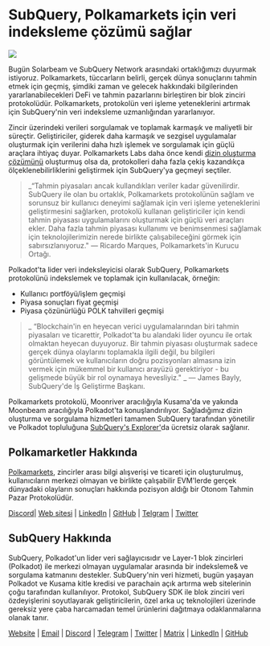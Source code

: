 # SubQuery, Polkamarkets için veri indeksleme çözümü sağlar

![](https://miro.medium.com/max/1400/0*KRx5x-Oaz7mfHPuJ)

Bugün Solarbeam ve SubQuery Network arasındaki ortaklığımızı duyurmak istiyoruz. Polkamarkets, tüccarların belirli, gerçek dünya sonuçlarını tahmin etmek için geçmiş, şimdiki zaman ve gelecek hakkındaki bilgilerinden yararlanabilecekleri DeFi ve tahmin pazarlarını birleştiren bir blok zinciri protokolüdür. Polkamarkets, protokolün veri işleme yeteneklerini artırmak için SubQuery'nin veri indeksleme uzmanlığından yararlanıyor.

Zincir üzerindeki verileri sorgulamak ve toplamak karmaşık ve maliyetli bir süreçtir. Geliştiriciler, giderek daha karmaşık ve sezgisel uygulamalar oluşturmak için verilerini daha hızlı işlemek ve sorgulamak için güçlü araçlara ihtiyaç duyar. Polkamarkets Labs daha önce kendi [dizin oluşturma çözümünü](https://github.com/Polkamarkets/polkamarkets-api) oluşturmuş olsa da, protokolleri daha fazla çekiş kazandıkça ölçeklenebilirliklerini geliştirmek için SubQuery'ya geçmeyi seçtiler.

> _“Tahmin piyasaları ancak kullandıkları veriler kadar güvenilirdir. SubQuery ile olan bu ortaklık, Polkamarkets protokolünün sağlam ve sorunsuz bir kullanıcı deneyimi sağlamak için veri işleme yeteneklerini geliştirmesini sağlarken, protokolü kullanan geliştiriciler için kendi tahmin piyasası uygulamalarını oluşturmak için güçlü veri araçları ekler. Daha fazla tahmin piyasası kullanımı ve benimsenmesi sağlamak için teknolojilerimizin nerede birlikte çalışabileceğini görmek için sabırsızlanıyoruz." — Ricardo Marques, Polkamarkets'in Kurucu Ortağı.</p> </blockquote> 
> 
> Polkadot'ta lider veri indeksleyicisi olarak SubQuery, Polkamarkets protokolünü indekslemek ve toplamak için kullanılacak, örneğin:
> 
> - Kullanıcı portföyü/işlem geçmişi
> - Piyasa sonuçları fiyat geçmişi
> - Piyasa çözünürlüğü POLK tahvilleri geçmişi
> 
> > _ “Blockchain'in en heyecan verici uygulamalarından biri tahmin piyasaları ve ticarettir, Polkadot'ta bu alandaki lider oyuncu ile ortak olmaktan heyecan duyuyoruz. Bir tahmin piyasası oluşturmak sadece gerçek dünya olaylarını toplamakla ilgili değil, bu bilgileri görüntülemek ve kullanıcıların doğru pozisyonları almasına izin vermek için mükemmel bir kullanıcı arayüzü gerektiriyor - bu gelişmede büyük bir rol oynamaya hevesliyiz." _ — James Bayly, SubQuery'de İş Geliştirme Başkanı.
> 
> Polkamarkets protokolü, Moonriver aracılığıyla Kusama'da ve yakında Moonbeam aracılığıyla Polkadot'ta konuşlandırılıyor. Sağladığımız dizin oluşturma ve sorgulama hizmetleri tamamen SubQuery tarafından yönetilir ve Polkadot topluluğuna [SubQuery's Explorer'](https://explorer.subquery.network/)da ücretsiz olarak sağlanır.
> 
> ## Polkamarketler Hakkında
> 
> [Polkamarkets](https://www.polkamarkets.com/), zincirler arası bilgi alışverişi ve ticareti için oluşturulmuş, kullanıcıların merkezi olmayan ve birlikte çalışabilir EVM'lerde gerçek dünyadaki olayların sonuçları hakkında pozisyon aldığı bir Otonom Tahmin Pazar Protokolüdür.
> 
> [Discord](https://discord.gg/polkamarkets)| [Web sitesi](https://polkamarkets.com/) | [LinkedIn](https://www.linkedin.com/company/polkamarkets/) | [GitHub](https://github.com/Polkamarkets) | [Telgram](http://t.me/polkamarkets) | [Twitter](https://twitter.com/polkamarkets)
> 
> ## SubQuery Hakkında
> 
> SubQuery, Polkadot'un lider veri sağlayıcısıdır ve Layer-1 blok zincirleri (Polkadot) ile merkezi olmayan uygulamalar arasında bir indeksleme& ve sorgulama katmanını destekler. SubQuery'nin veri hizmeti, bugün yaşayan Polkadot ve Kusama kitle kredisi ve parachain açık artırma web sitelerinin çoğu tarafından kullanılıyor. Protokol, SubQuery SDK ile blok zinciri veri özdeyişlerini soyutlayarak geliştiricilerin, özel arka uç teknolojileri üzerinde gereksiz yere çaba harcamadan temel ürünlerini dağıtmaya odaklanmalarına olanak tanır.
> 
> [Website](https://subquery.network/) | [Email](hello@subquery.network) | [Discord](https://discord.com/invite/78zg8aBSMG) | [Telegram](https://t.me/subquerynetwork) | [Twitter](https://twitter.com/subquerynetwork) | [Matrix](https://matrix.to/#/#subquery:matrix.org) | [LinkedIn](https://www.linkedin.com/company/subquery) | [GitHub](https://github.com/subquery)
